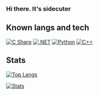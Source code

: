 ### Hi there. It's sidecuter

## Known langs and tech

[![C Sharp](https://img.shields.io/static/v1?style=for-the-badge&message=CSharp&color=blue&logo=C+Sharp&logoColor=FFFFFF&label=)](https://learn.microsoft.com/en-us/dotnet/csharp/)
[![.NET](https://img.shields.io/static/v1?style=for-the-badge&message=.NET&color=512BD4&logo=.NET&logoColor=FFFFFF&label=)](https://dotnet.microsoft.com/en-us/)
[![Python](https://img.shields.io/badge/python-gray?style=for-the-badge&logo=python&logoColor=yellow)](https://www.python.org/)
[![C++](https://img.shields.io/static/v1?style=for-the-badge&message=c%2B%2B&color=00549D&logo=c%2B%2B&logoColor=FFFFFF&label=)](en.cppreference.com)
<!--[![gtk](https://img.shields.io/static/v1?style=for-the-badge&message=GTK&color=FF0000&logo=gtk&logoColor=FFFFFF&label=)](https://www.gtk.org)
[![qt](https://img.shields.io/static/v1?style=for-the-badge&message=qt&color=00FF00&logo=qt&logoColor=FFFFFF&label=)](https://www.qt.io)
-->
## Stats

[![Top Langs](https://github-readme-stats.vercel.app/api/top-langs/?username=sidecuter&theme=codeSTACKr&langs_count=3)]()

[![Stats](https://github-readme-stats.vercel.app/api?username=sidecuter)]()

<!--
**sidecuter/sidecuter** is a ✨ _special_ ✨ repository because its `README.md` (this file) appears on your GitHub profile.

Here are some ideas to get you started:

- 🔭 I’m currently working on ...
- 🌱 I’m currently learning ...
- 👯 I’m looking to collaborate on ...
- 🤔 I’m looking for help with ...
- 💬 Ask me about ...
- 📫 How to reach me: ...
- 😄 Pronouns: ...
- ⚡ Fun fact: ...
-->
